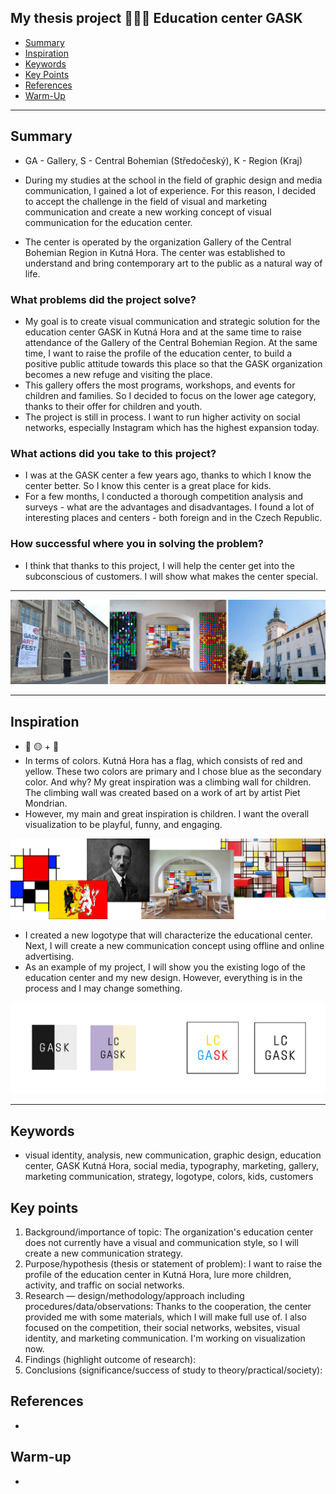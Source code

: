 ## My thesis project 💁🏼‍♀️ Education center GASK

- [Summary](#summary)
- [Inspiration](#inspiration)
- [Keywords](#keywords)
- [Key Points](#key-points)
- [References](#references)
- [Warm-Up](#warm-up)

---

## Summary
- GA - Gallery, S - Central Bohemian (Středočeský), K - Region (Kraj)
- During my studies at the school in the field of graphic design and media communication, I gained a lot of experience. For this reason, I decided to accept the challenge in the field of visual and marketing communication and create a new working concept of visual communication for the education center. 

- The center is operated by the organization Gallery of the Central Bohemian Region in Kutná Hora. The center was established to understand and bring contemporary art to the public as a natural way of life. 

### What problems did the project solve?
- My goal is to create visual communication and strategic solution for the education center GASK in Kutná Hora and at the same time to raise attendance of the Gallery of the Central Bohemian Region. At the same time, I want to raise the profile of the education center, to build a positive public attitude towards this place so that the GASK organization becomes a new refuge and visiting the place.
- This gallery offers the most programs, workshops, and events for children and families. So I decided to focus on the lower age category, thanks to their offer for children and youth.
- The project is still in process. I want to run higher activity on social networks, especially Instagram which has the highest expansion today.

### What actions did you take to this project?
- I was at the GASK center a few years ago, thanks to which I know the center better. So I know this center is a great place for kids.
- For a few months, I conducted a thorough competition analysis and surveys - what are the advantages and disadvantages. I found a lot of interesting places and centers - both foreign and in the Czech Republic. 

### How successful where you in solving the problem?
- I think that thanks to this project, I will help the center get into the subconscious of customers. I will show what makes the center special.

---
![image](gask.jpg)

---

## Inspiration
- 🔴 🟡 + 🔵
- In terms of colors. Kutná Hora has a flag, which consists of red and yellow. These two colors are primary and I chose blue as the secondary color. And why? My great inspiration was a climbing wall for children. The climbing wall was created based on a work of art by artist Piet Mondrian. 
- However, my main and great inspiration is children. I want the overall visualization to be playful, funny, and engaging.

![image](gask1.jpg)

- I created a new logotype that will characterize the educational center. Next, I will create a new communication concept using offline and online advertising.
- As an example of my project, I will show you the existing logo of the education center and my new design. However, everything is in the process and I may change something.

![image](logo1.jpg)

---
## Keywords
- visual identity, analysis, new communication, graphic design, education center, GASK Kutná Hora, social media, typography, marketing, gallery, marketing communication, strategy, logotype, colors, kids, customers

## Key points
1. Background/importance of topic: The organization's education center does not currently have a visual and communication style, so I will create a new communication strategy.
2. Purpose/hypothesis (thesis or statement of problem): I want to raise the profile of the education center in Kutná Hora, lure more children, activity, and traffic on social networks.
3. Research — design/methodology/approach including procedures/data/observations: Thanks to the cooperation, the center provided me with some materials, which I will make full use of. I also focused on the competition, their social networks, websites, visual identity, and marketing communication. I'm working on visualization now.
4. Findings (highlight outcome of research):
5. Conclusions (significance/success of study to theory/practical/society):

## References
-

## Warm-up
-



